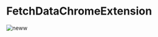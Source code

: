 # FetchDataChromeExtension
![neww](https://github.com/DanishAli232/FetchDataChromeExtension/assets/108417664/708dba68-ff55-4673-bd2f-ce98ddee3991)
